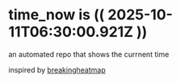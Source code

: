 # time_now is (( 2025-10-11T06:30:00.921Z ))

an automated repo that shows the currnent time

inspired by [breakingheatmap](https://github.com/breakingheatmap/breakingheatmap)